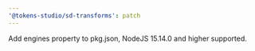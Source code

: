 ```yaml
---
'@tokens-studio/sd-transforms': patch
---
```


Add engines property to pkg.json, NodeJS 15.14.0 and higher supported.
